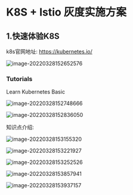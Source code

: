 # K8S + Istio 灰度实施方案



## 1.快速体验K8S

k8s官网地址:  https://kubernetes.io/

![image-20220328152652576](https://tva1.sinaimg.cn/large/e6c9d24ely1h0pmmx7tyxj21nd0u0aeg.jpg)

### Tutorials

Learn Kubernetes Basic

![image-20220328152748666](https://tva1.sinaimg.cn/large/e6c9d24ely1h0pmnv31q0j21n80u044x.jpg)

![image-20220328152836050](https://tva1.sinaimg.cn/large/e6c9d24ely1h0pmoo4g0fj21mz0u0dkl.jpg)

知识点介绍:

![image-20220328153155320](https://tva1.sinaimg.cn/large/e6c9d24ely1h0pms5cxb5j21n90u0gs3.jpg)

![image-20220328153221927](https://tva1.sinaimg.cn/large/e6c9d24ely1h0pmsl425aj21nb0u0tdn.jpg)

![image-20220328153252526](https://tva1.sinaimg.cn/large/e6c9d24ely1h0pmt3xvugj21n50u0djq.jpg)

![image-20220328153857941](https://tva1.sinaimg.cn/large/e6c9d24egy1h0pmzkv8iej21n00u0100.jpg)

![image-20220328153937157](https://tva1.sinaimg.cn/large/e6c9d24egy1h0pn08ah0uj21n30u0qb9.jpg)





